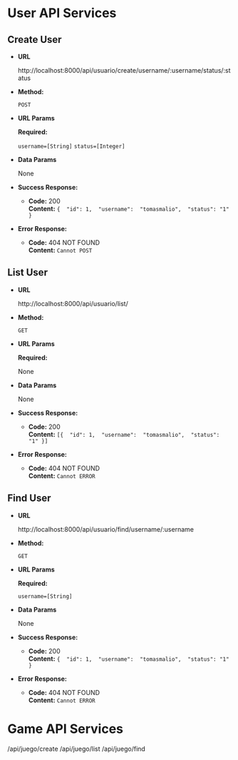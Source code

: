 
# User API Services
## Create User

* **URL**

  http://localhost:8000/api/usuario/create/username/:username/status/:status

* **Method:**

  `POST`
  
*  **URL Params**

   **Required:**
 
   `username=[String]`
   `status=[Integer]`

* **Data Params**

  None

* **Success Response:**

  * **Code:** 200 <br />
    **Content:** 
    `{ 
        "id": 1, 
        "username": 
        "tomasmalio", 
        "status": "1"
    }`

* **Error Response:**

  * **Code:** 404 NOT FOUND <br />
    **Content:** `Cannot POST`

## List User

* **URL**

  http://localhost:8000/api/usuario/list/

* **Method:**

  `GET`
  
*  **URL Params**

   **Required:**
 
   None

* **Data Params**

  None

* **Success Response:**

  * **Code:** 200 <br />
    **Content:** 
    `[{ 
        "id": 1, 
        "username": 
        "tomasmalio", 
        "status": "1"
    }]`

* **Error Response:**

  * **Code:** 404 NOT FOUND <br />
    **Content:** `Cannot ERROR`

## Find User

* **URL**

  http://localhost:8000/api/usuario/find/username/:username

* **Method:**

  `GET`
  
*  **URL Params**

   **Required:**
 
    `username=[String]`

* **Data Params**

  None

* **Success Response:**

  * **Code:** 200 <br />
    **Content:** 
    `{ 
        "id": 1, 
        "username": 
        "tomasmalio", 
        "status": "1"
    }`

* **Error Response:**

  * **Code:** 404 NOT FOUND <br />
    **Content:** `Cannot ERROR`

# Game API Services
/api/juego/create
/api/juego/list
/api/juego/find